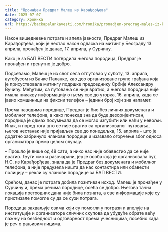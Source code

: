 ```yaml
---
title: "Пронађен Предраг Малеш из Карађорђева"
date: 2025-07-07
category: Хроника
url: https://backapalankavesti.com/hronika/pronadjen-predrag-males-iz-karadjordjeva/
---
```


Након вишедневне потраге и апела јавности, Предраг Малеш из Карађорђева, који је нестао након одласка на митинг у Београду 13. априла, пронађен је данас, 17. априла, у Сурчину.

Како је за БАП ВЕСТИ потврдила његова породица, Предраг је пронађен и тренутно је добро.

Подсећамо, Малеш је из свог села отпутовао у суботу, 13. априла, аутобусом из Бачке Паланке, као део организоване групе грађана која је присуствовала митингу подршке председнику Србије Александру Вучићу. Међутим, са путовања се није вратио, а његова породица није имала никакву информацију о њему све до уторка, 16. априла, када се јавио комшиници на фиксни телефон – једини број који зна напамет.

Према наводима породице, Предраг је био без личних докумената и мобилног телефона, а како понекад зна да буде дезоријентисан, породица је одмах посумњала да се могао изгубити или наћи у невољи. Ипак, и поред тога што се није вратио са организованог путовања, његов нестанак није пријављен све до понедељка, 15. априла – што је додатно забринуло чланове породице и изазвало огорчење због односа организатора према целом случају.

– Прошло је више од 48 сати, а нико нас није обавестио да се није вратио. Љути смо и разочарани, јер је особа која је организовала пут, Н.С. из Карађорђева, знала да је Предраг без докумената и мобилног телефона, а није предузела ништа да нас контактира или обавести полицију – рекли су чланови породице за БАП ВЕСТИ.

Срећом, данас је потрага добила позитиван исход. Малеш је пронађен у Сурчину и, према речима породице, осећа се добро. Његова тачна локација претходних дана није била позната, а све информације које су пристизале помогле су да се сузи потрага.

Породица захваљује свима који су помогли у потрази и апелује на институције и организаторе сличних скупова да убудуће обрате већу пажњу на безбедност и одговорност према учесницима, посебно када је реч о рањивим лицима.
